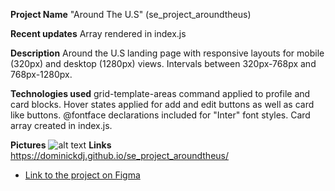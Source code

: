 **Project Name**
"Around The U.S" (se_project_aroundtheus)

**Recent updates**
Array rendered in index.js

**Description**
Around the U.S landing page with responsive layouts for mobile (320px) and desktop (1280px) views. Intervals between 320px-768px and 768px-1280px.

**Technologies used**
grid-template-areas command applied to profile and card blocks.
Hover states applied for add and edit buttons as well as card like buttons.
@fontface declarations included for "Inter" font styles.
Card array created in index.js.

**Pictures**
![alt text](../se_project_aroundtheus/images/screenshot.png)
**Links**
https://dominickdj.github.io/se_project_aroundtheus/

- [Link to the project on Figma](https://www.figma.com/file/ii4xxsJ0ghevUOcssTlHZv/Sprint-3%3A-Around-the-US?node-id=0%3A1)
